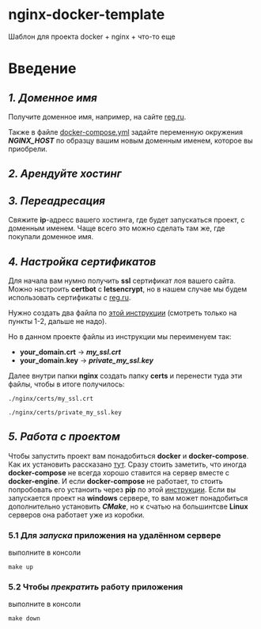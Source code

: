 # nginx-docker-template
Шаблон для проекта docker + nginx + что-то еще

# Введение
## ***1. Доменное имя***
Получите доменное имя, например, на сайте [reg.ru](https://reg.ru).

Также в файле [docker-compose.yml](docker-compose.yml) задайте переменную окружения ***NGINX_HOST*** по образцу вашим новым доменным именем, которое вы приобрели.
## ***2. Арендуйте хостинг***
## ***3. Переадресация***
Свяжите __ip__-адресс вашего хостинга, где будет запускаться проект, с доменным именем. Чаще всего это можно сделать там же, где покупали доменное имя.
## ***4. Настройка сертификатов***
Для начала вам нумно получить __ssl__ сертификат лоя вашего сайта. Можно настроить __certbot__ c __letsencrypt__, но в нашем случае мы будем использовать сертификаты c [reg.ru](https://reg.ru).

Нужно создать два файла по [этой инструкции](https://help.reg.ru/hc/ru/articles/4408046821009/) (смотреть только на пункты 1-2, дальше не надо).

Но в данном проекте файлы из инструкции мы переименуем так:
* __your_domain.crt__ -> ***my_ssl.crt***
* __your_domain.key__ -> ***private_my_ssl.key***

Далее внутри папки __nginx__ создать папку __certs__ и перенести туда эти файлы, чтобы в итоге получилось:

`./nginx/certs/my_ssl.crt`

`./nginx/certs/private_my_ssl.key`

## ***5. Работа с проектом***
Чтобы запустить проект вам понадобиться __docker__ и __docker-compose__. Как их установить рассказано [тут](https://docs.docker.com/engine/install/). Сразу стоить заметить, что иногда __docker-compose__ не всегда хорошо ставится на сервер вместе с __docker-engine__. И если __docker-compose__ не работает, то стоить попробовать его устаноить через __pip__ по этой [инструкции](https://docs.docker.com/compose/install/#install-using-pip). Если вы запускается проект на __windows__ сервере, то вам может понадобиться дополнительно установить ***CMake***, но к счатью на большинтсве __Linux__ серверов она работает уже из коробки.

### __5.1 Для *запуска* приложения на удалённом сервере__
выполните в консоли
```console
make up
```

### __5.2 Чтобы *прекратить* работу приложения__
выполните в консоли
```console
make down
```
